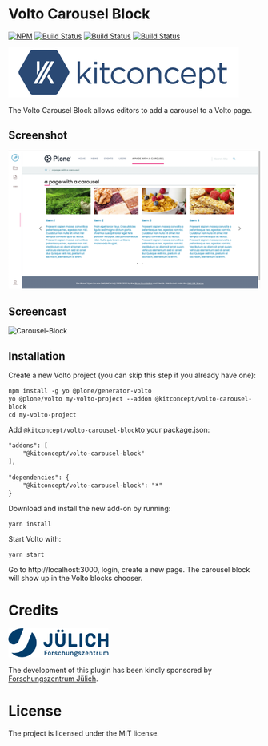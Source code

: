 # Volto Carousel Block

[![NPM](https://img.shields.io/npm/v/@kitconcept/volto-carousel-block.svg)](https://www.npmjs.com/package/@kitconcept/volto-carousel-block)
[![Build Status](https://github.com/kitconcept/volto-carousel-block/actions/workflows/code.yml/badge.svg)](https://github.com/kitconcept/volto-carousel-block/actions)
[![Build Status](https://github.com/kitconcept/volto-carousel-block/actions/workflows/unit.yml/badge.svg)](https://github.com/kitconcept/volto-carousel-block/actions)
[![Build Status](https://github.com/kitconcept/volto-carousel-block/actions/workflows/acceptance.yml/badge.svg)](https://github.com/kitconcept/volto-carousel-block/actions)

![kitconcept GmbH](https://github.com/kitconcept/volto-blocks/raw/master/kitconcept.png)

The Volto Carousel Block allows editors to add a carousel to a Volto page.

## Screenshot

![Carousel-Block](https://github.com/kitconcept/volto-carousel-block/raw/master/screenshot.png)

## Screencast

![Carousel-Block](https://github.com/kitconcept/volto-carousel-block/raw/master/screencast.gif)

## Installation

Create a new Volto project (you can skip this step if you already have one):

```
npm install -g yo @plone/generator-volto
yo @plone/volto my-volto-project --addon @kitconcept/volto-carousel-block
cd my-volto-project
```

Add `@kitconcept/volto-carousel-block`to your package.json:

```
"addons": [
    "@kitconcept/volto-carousel-block"
],

"dependencies": {
    "@kitconcept/volto-carousel-block": "*"
}
```

Download and install the new add-on by running:

```
yarn install
```

Start Volto with:

```
yarn start
```

Go to http://localhost:3000, login, create a new page. The carousel block will show up in the Volto blocks chooser.

# Credits

<img alt="Forschungszentrum Jülich" src="https://github.com/kitconcept/volto-blocks/raw/master/fz-juelich.svg" width="200px" />

The development of this plugin has been kindly sponsored by [Forschungszentrum Jülich](https://fz-juelich.de).

# License

The project is licensed under the MIT license.
